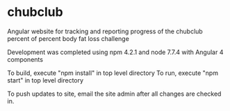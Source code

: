# chubclub
Angular website for tracking and reporting progress of the chubclub percent of percent body fat loss challenge

Development was completed using npm 4.2.1 and node 7.7.4 with Angular 4 components

To build, execute "npm install" in top level directory
To run, execute "npm start" in top level directory

To push updates to site, email the site admin after all changes are checked in.
